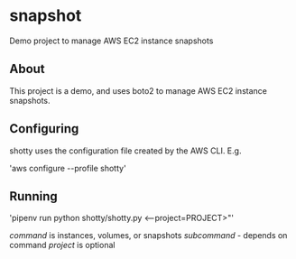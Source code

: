 # snapshot

Demo project to manage AWS EC2 instance snapshots

## About

This project is a demo, and uses boto2 to manage AWS EC2 instance snapshots.

## Configuring

shotty uses the configuration file created by the AWS CLI. E.g.

'aws configure --profile shotty'

## Running

'pipenv run python shotty/shotty.py <command> <subcommand> <--project=PROJECT>"'

*command* is instances, volumes, or snapshots
*subcommand* - depends on command
*project* is optional
